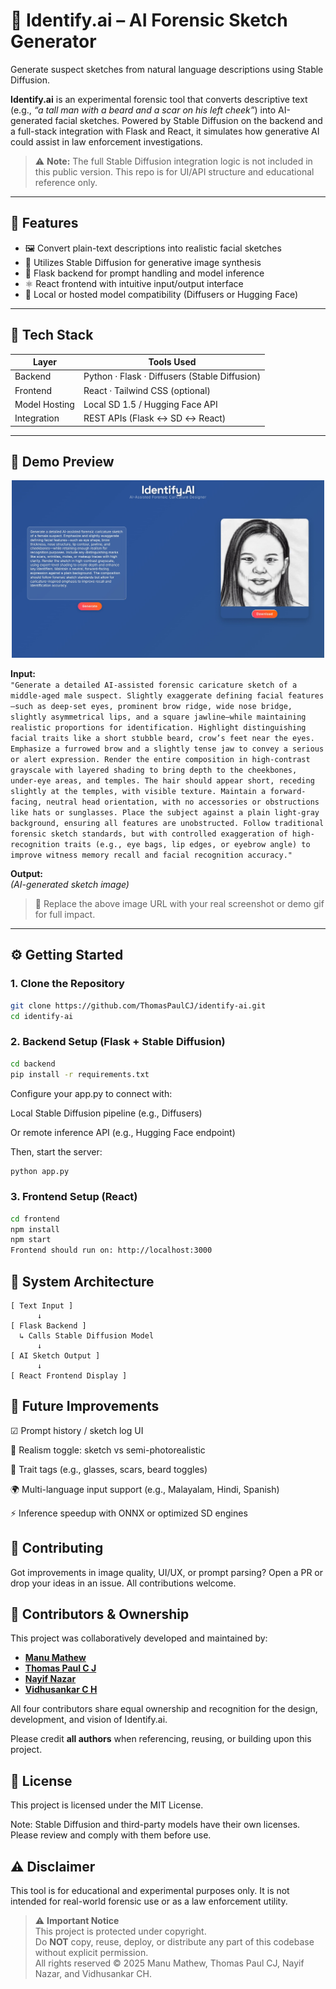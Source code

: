# 🧠 Identify.ai – AI Forensic Sketch Generator

Generate suspect sketches from natural language descriptions using Stable Diffusion.

**Identify.ai** is an experimental forensic tool that converts descriptive text (e.g., *“a tall man with a beard and a scar on his left cheek”*) into AI-generated facial sketches. Powered by Stable Diffusion on the backend and a full-stack integration with Flask and React, it simulates how generative AI could assist in law enforcement investigations.

> ⚠️ **Note:** The full Stable Diffusion integration logic is not included in this public version. This repo is for UI/API structure and educational reference only.


---

## 🎯 Features

- 🖼️ Convert plain-text descriptions into realistic facial sketches
- 🧠 Utilizes Stable Diffusion for generative image synthesis
- 🔗 Flask backend for prompt handling and model inference
- ⚛️ React frontend with intuitive input/output interface
- 🔌 Local or hosted model compatibility (Diffusers or Hugging Face)

---

## 🧰 Tech Stack

| Layer         | Tools Used                             |
|---------------|----------------------------------------|
| Backend       | Python · Flask · Diffusers (Stable Diffusion) |
| Frontend      | React · Tailwind CSS (optional)        |
| Model Hosting | Local SD 1.5 / Hugging Face API        |
| Integration   | REST APIs (Flask ↔ SD ↔ React)         |

---

## 🚀 Demo Preview

<p align="center">
  <img src="https://github.com/manu-mathew1/Identify.ai--AI_Forensic_Sketch_Generator/blob/master/demo_preview/demo_preview.jpg" width="500" alt="Identify.ai demo preview" />
</p>

**Input:**  
`"Generate a detailed AI-assisted forensic caricature sketch of a middle-aged male suspect. Slightly exaggerate defining facial features—such as deep-set eyes, prominent brow ridge, wide nose bridge, slightly asymmetrical lips, and a square jawline—while maintaining realistic proportions for identification. Highlight distinguishing facial traits like a short stubble beard, crow’s feet near the eyes.
Emphasize a furrowed brow and a slightly tense jaw to convey a serious or alert expression. Render the entire composition in high-contrast grayscale with layered shading to bring depth to the cheekbones, under-eye areas, and temples. The hair should appear short, receding slightly at the temples, with visible texture. Maintain a forward-facing, neutral head orientation, with no accessories or obstructions like hats or sunglasses. Place the subject against a plain light-gray background, ensuring all features are unobstructed.
Follow traditional forensic sketch standards, but with controlled exaggeration of high-recognition traits (e.g., eye bags, lip edges, or eyebrow angle) to improve witness memory recall and facial recognition accuracy."`

**Output:**  
*(AI-generated sketch image)*

> 📸 Replace the above image URL with your real screenshot or demo gif for full impact.

---

## ⚙️ Getting Started

### 1. Clone the Repository

```bash
git clone https://github.com/ThomasPaulCJ/identify-ai.git
cd identify-ai
```
### 2. Backend Setup (Flask + Stable Diffusion)
```bash
cd backend
pip install -r requirements.txt
```
Configure your app.py to connect with:

Local Stable Diffusion pipeline (e.g., Diffusers)

Or remote inference API (e.g., Hugging Face endpoint)

Then, start the server:

```bash
python app.py
```
### 3. Frontend Setup (React)
```bash
cd frontend
npm install
npm start
Frontend should run on: http://localhost:3000
```

## 🔧 System Architecture

```text
[ Text Input ]
      ↓
[ Flask Backend ]
  ↳ Calls Stable Diffusion Model
      ↓
[ AI Sketch Output ]
      ↓
[ React Frontend Display ]
```
## 🔮 Future Improvements

☑ Prompt history / sketch log UI

🎨 Realism toggle: sketch vs semi-photorealistic

🧠 Trait tags (e.g., glasses, scars, beard toggles)

🌍 Multi-language input support (e.g., Malayalam, Hindi, Spanish)

⚡ Inference speedup with ONNX or optimized SD engines

## 🤝 Contributing

Got improvements in image quality, UI/UX, or prompt parsing?
Open a PR or drop your ideas in an issue. All contributions welcome.

## 👥 Contributors & Ownership

This project was collaboratively developed and maintained by:

- [**Manu Mathew**](https://github.com/manu-mathew1)  
- [**Thomas Paul C J**](https://github.com/thomaspaulcj)  
- [**Nayif Nazar**](https://github.com/MrNayif)  
- [**Vidhusankar C H**](https://github.com/vidhusankar-hozo)

All four contributors share equal ownership and recognition for the design, development, and vision of Identify.ai.

Please credit **all authors** when referencing, reusing, or building upon this project.


## 📄 License

This project is licensed under the MIT License.

Note: Stable Diffusion and third-party models have their own licenses. Please review and comply with them before use.

## ⚠️ Disclaimer

This tool is for educational and experimental purposes only. It is not intended for real-world forensic use or as a law enforcement utility.

> ⚠️ **Important Notice**  
> This project is protected under copyright.  
> Do **NOT** copy, reuse, deploy, or distribute any part of this codebase without explicit permission.  
> All rights reserved © 2025 Manu Mathew, Thomas Paul CJ, Nayif Nazar, and Vidhusankar CH.
